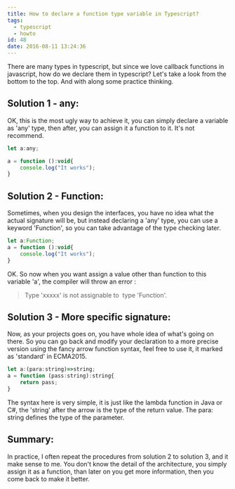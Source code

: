 ```yaml
---
title: How to declare a function type variable in Typescript?
tags:
  - typescript
  - howto
id: 48
date: 2016-08-11 13:24:36
---
```


There are many types in typescript, but since we love callback functions in javascript, how do we declare them in typescript? Let's take a look from the bottom to the top. And with along some practice thinking.

<!--more-->

## Solution 1 - any:

OK, this is the most ugly way to achieve it, you can simply declare a variable as 'any' type, then after, you can assign it a function to it. It's not recommend.

```javascript
let a:any;

a = function ():void{
    console.log("It works");
}
```

## Solution 2 - Function:

Sometimes, when you design the interfaces, you have no idea what the actual signature will be, but instead declaring a 'any' type, you can use a keyword 'Function', so you can take advantage of the type checking later.

```javascript
let a:Function;
a = function ():void{
    console.log("It works");
}
```

OK. So now when you want assign a value other than function to this variable 'a', the compiler will throw an error :
> Type 'xxxxx' is not assignable to  type 'Function'.

## Solution 3 - More specific signature:

Now, as your projects goes on, you have whole idea of what's going on there. So you can go back and modify your declaration to a more precise version using the fancy arrow function syntax, feel free to use it, it marked as 'standard' in ECMA2015.

```javascript
let a:(para:string)=>string;
a = function (pass:string):string{
    return pass;
}
```
The syntax here is very simple, it is just like the lambda function in Java or C#, the 'string' after the arrow is the type of the return value. The para: string defines the type of the parameter.

## Summary:

In practice, I often repeat the procedures from solution 2 to solution 3, and it make sense to me. You don't know the detail of the architecture, you simply assign it as a function, than later on you get more information, then you come back to make it better.
